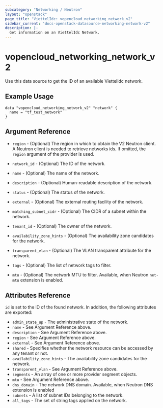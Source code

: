 ```yaml
---
subcategory: "Networking / Neutron"
layout: "openstack"
page_title: "ViettelIdc: vopencloud_networking_network_v2"
sidebar_current: "docs-openstack-datasource-networking-network-v2"
description: |-
  Get information on an ViettelIdc Network.
---
```


# vopencloud\_networking\_network\_v2

Use this data source to get the ID of an available ViettelIdc network.

## Example Usage

```hcl
data "vopencloud_networking_network_v2" "network" {
  name = "tf_test_network"
}
```

## Argument Reference

* `region` - (Optional) The region in which to obtain the V2 Neutron client.
  A Neutron client is needed to retrieve networks ids. If omitted, the
  `region` argument of the provider is used.

* `network_id` - (Optional) The ID of the network.

* `name` - (Optional) The name of the network.

* `description` - (Optional) Human-readable description of the network.

* `status` - (Optional) The status of the network.

* `external` - (Optional) The external routing facility of the network.

* `matching_subnet_cidr` - (Optional) The CIDR of a subnet within the network.

* `tenant_id` - (Optional) The owner of the network.

* `availability_zone_hints` - (Optional) The availability zone candidates for the network.

* `transparent_vlan` - (Optional) The VLAN transparent attribute for the
  network.

* `tags` - (Optional) The list of network tags to filter.

* `mtu` - (Optional) The network MTU to filter. Available, when Neutron `net-mtu`
  extension is enabled.

## Attributes Reference

`id` is set to the ID of the found network. In addition, the following attributes
are exported:

* `admin_state_up` - The administrative state of the network.
* `name` - See Argument Reference above.
* `description` - See Argument Reference above.
* `region` - See Argument Reference above.
* `external` - See Argument Reference above.
* `shared` - Specifies whether the network resource can be accessed by any
   tenant or not.
* `availability_zone_hints` - The availability zone candidates for the network.
* `transparent_vlan` - See Argument Reference above.
* `segments` - An array of one or more provider segment objects.
* `mtu` - See Argument Reference above.
* `dns_domain` - The network DNS domain. Available, when Neutron DNS extension
  is enabled
* `subnets` - A list of subnet IDs belonging to the network.
* `all_tags` - The set of string tags applied on the network.
